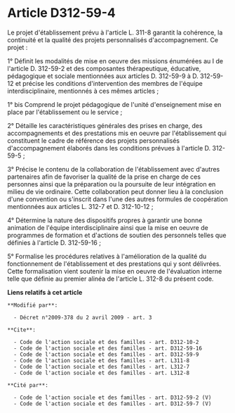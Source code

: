 # Article D312-59-4

Le projet d'établissement prévu à l'article L. 311-8 garantit la cohérence, la continuité et la qualité des projets
personnalisés d'accompagnement. Ce projet : 

1° Définit les modalités de mise en oeuvre des missions énumérées au I de l'article D. 312-59-2 et des composantes
thérapeutique, éducative, pédagogique et sociale mentionnées aux articles D. 312-59-9 à D. 312-59-12 et précise les
conditions d'intervention des membres de l'équipe interdisciplinaire, mentionnés à ces mêmes articles ; 

1° bis Comprend le projet pédagogique de l'unité d'enseignement mise en place par l'établissement ou le service ; 

2° Détaille les caractéristiques générales des prises en charge, des accompagnements et des prestations mis en oeuvre par
l'établissement qui constituent le cadre de référence des projets personnalisés d'accompagnement élaborés dans les conditions
prévues à l'article D. 312-59-5 ; 

3° Précise le contenu de la collaboration de l'établissement avec d'autres partenaires afin de favoriser la qualité de la
prise en charge de ces personnes ainsi que la préparation ou la poursuite de leur intégration en milieu de vie ordinaire.
Cette collaboration peut donner lieu à la conclusion d'une convention ou s'inscrit dans l'une des autres formules de
coopération mentionnées aux articles L. 312-7 et D. 312-10-12 ; 

4° Détermine la nature des dispositifs propres à garantir une bonne animation de l'équipe interdisciplinaire ainsi que la
mise en oeuvre de programmes de formation et d'actions de soutien des personnels telles que définies à l'article D.
312-59-16 ; 

5° Formalise les procédures relatives à l'amélioration de la qualité du fonctionnement de l'établissement et des prestations
qui y sont délivrées. Cette formalisation vient soutenir la mise en oeuvre de l'évaluation interne telle que définie au
premier alinéa de l'article L. 312-8 du présent code.

**Liens relatifs à cet article**

	**Modifié par**:

	  - Décret n°2009-378 du 2 avril 2009 - art. 3

	**Cite**:

	  - Code de l'action sociale et des familles - art. D312-10-2
	  - Code de l'action sociale et des familles - art. D312-59-16
	  - Code de l'action sociale et des familles - art. D312-59-9
	  - Code de l'action sociale et des familles - art. L311-8
	  - Code de l'action sociale et des familles - art. L312-7
	  - Code de l'action sociale et des familles - art. L312-8

	**Cité par**:

	  - Code de l'action sociale et des familles - art. D312-59-2 (V)
	  - Code de l'action sociale et des familles - art. D312-59-7 (V)
